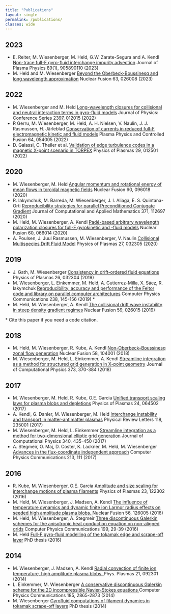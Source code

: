 ```yaml
---
title: "Publications"
layout: single
permalink: /publications/
classes: wide
---
```


2023
----
* E. Reiter, M. Wiesenberger, M. Held, G.W. Zarate-Segura and A. Kendl [Non-trace full-F gyro-fluid interchange impurity advection](https://doi.org/10.1017/S0022377822001283) Journal of Plasma Physics 89(1), 905890110 (2023)
* M. Held and M. Wiesenberger [Beyond the Oberbeck-Boussinesq and long wavelength approximation](https://dx.doi.org/10.1088/1741-4326/aca9e0) Nuclear Fusion 63, 026008 (2023)

2022
----
* M. Wiesenberger and M. Held [Long-wavelength closures for collisional and neutral interaction terms in gyro-fluid models](https://dx.doi.org/10.1088/1742-6596/2397/1/012015) Journal of Physics: Conference Series 2397, 012015 (2022)
* R Gerru, M. Wiesenberger, M. Held, A. H. Nielsen, V. Naulin, J. J. Rasmussen, H. Järleblad [Conservation of currents in reduced full-F electromagnetic kinetic and fluid models](https://dx.doi.org/10.1088/1361-6587/ac55f6) Plasma Physics and Controlled Fusion 64, 054005 (2022)
* D. Galassi, C. Theiler et al. [Validation of edge turbulence codes in a magnetic X-point scenario in TORPEX](https://dx.doi.org/10.1063/5.0064522) Physics of Plasmas 29, 012501 (2022)

2020
----
* M. Wiesenberger, M. Held [Angular momentum and rotational energy of mean flows in toroidal magnetic fields](https://dx.doi.org/10.1088/1741-4326/ab9fa8)  Nuclear Fusion 60, 096018 (2020)
* R. Iakymchuk, M. Barreda, M. Wiesenberger, J. I. Aliaga, E. S. Quintana-Orti [Reproducibility strategies for parallel Preconditioned Conjugate Gradient](https://doi.org/10.1016/j.cam.2019.112697) Journal of Computational and Applied Mathematics 371, 112697 (2020)
* M. Held, M. Wiesenberger, A. Kendl [Padé-based arbitrary wavelength polarization closures for full-F gyrokinetic
and -fluid models](https://doi.org/10.1088/1741-4326/ab7a68) Nuclear Fusion 60, 066014 (2020)
* A. Poulsen, J. Juul Rasmussen, M. Wiesenberger, V. Naulin [Collisional Multispecies Drift Fluid Model](https://doi.org/10.1063/1.5140522) Physics of Plasmas 27, 032305 (2020)

2019
----
* J. Gath, M. Wiesenberger [Consistency in drift-ordered fluid equations]( https://doi.org/10.1063/1.5081777) Physics of Plasmas 26, 032304 (2019)
* M. Wiesenberger, L. Einkemmer, M. Held, A. Gutierrez-Milla, X. Sáez, R. Iakymchuk  [Reproducibility, accuracy and performance of the Feltor code and library on parallel computer architectures](https://doi.org/10.1016/j.cpc.2018.12.006) Computer Physics Communications 238, 145-156 (2019) *
* M. Held, M. Wiesenberger, A. Kendl [The collisional drift wave instability in steep density gradient regimes](https://doi.org/10.1088/1741-4326/aaf6cc) Nuclear Fusion 59, 026015 (2019)

\* Cite this paper if you need a code citation.

2018
----
* M. Held, M. Wiesenberger, R. Kube, A. Kendl   [Non-Oberbeck–Boussinesq zonal flow generation](https://doi.org/10.1088/1741-4326/aad28e)  Nuclear Fusion 58, 104001 (2018)
* M. Wiesenberger, M. Held, L. Einkemmer, A. Kendl [Streamline integration as a method for structured grid generation in X-point geometry](https://doi.org/10.1016/j.jcp.2018.07.007)  Journal of Computational Physics 373, 370-384 (2018)

2017
----
* M. Wiesenberger, M. Held, R. Kube, O.E. Garcia   [Unified transport scaling laws for plasma blobs and depletions](https://doi.org/10.1063/1.4985318)  Physics of Plasmas 24, 064502 (2017)
* A. Kendl, G. Danler, M. Wiesenberger, M. Held  [Interchange instability and transport in matter-antimatter plasmas](https://doi.org/10.1103/PhysRevLett.118.235001)  Physical Review Letters 118, 235001 (2017)
* M. Wiesenberger, M. Held, L. Einkemmer [Streamline integration as a method for two-dimensional elliptic grid generation](https://doi.org/10.1016/j.jcp.2017.03.056)   Journal of Computational Physics 340, 435-450 (2017)
* A. Stegmeir, O. Maj, D. Coster, K. Lackner, M. Held, M. Wiesenberger  [Advances in the flux-coordinate independent approach](https://doi.org/10.1016/j.cpc.2016.12.014)  Computer Physics Communications 213, 111 (2017)

2016
----
* R. Kube, M. Wiesenberger, O.E. Garcia  [Amplitude and size scaling for interchange motions of plasma filaments](https://doi.org/10.1063/1.4971220) Physics of Plasmas 23, 122302 (2016)
* M. Held, M. Wiesenberger, J. Madsen, A. Kendl [The influence of temperature dynamics and dynamic finite ion Larmor radius effects on seeded high amplitude plasma blobs. ](https://doi.org/10.1088/0029-5515/56/12/126005) Nuclear Fusion 56, 126005 (2016)
* M. Held, M. Wiesenberger, A. Stegmeir [Three discontinuous Galerkin schemes for the anisotropic heat conduction equation on non-aligned grids](https://doi.org/10.1016/j.cpc.2015.10.009)  Computer Physics Communications 199, 29-39 (2016)
* M. Held [Full-F gyro-fluid modelling of the tokamak edge and scrape-off
layer](http://diglib.uibk.ac.at/urn:nbn:at:at-ubi:1-6853) PhD thesis (2016)

2014
----
* M. Wiesenberger, J. Madsen, A. Kendl [Radial convection of finite ion temperature, high amplitude plasma blobs. ](https://doi.org/10.1063/1.4894220)  Phys. Plasmas 21, 092301 (2014)
* L. Einkemmer, M. Wiesenberger [A conservative discontinuous Galerkin scheme for the 2D incompressible Navier-Stokes equations ](https://doi.org/10.1016/j.cpc.2014.07.007)  Computer Physics Communications 185, 2865-2873 (2014)
* M. Wiesenberger [Gyrofluid computations of filament dynamics in tokamak scrape-off layers](http://diglib.uibk.ac.at/urn:nbn:at:at-ubi:1-1799) PhD thesis (2014)

